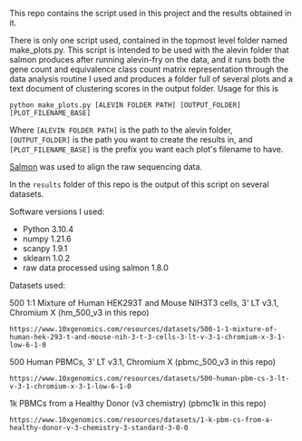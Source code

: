 This repo contains the script used in this project and the results obtained in it.

There is only one script used, contained in the topmost level folder named make_plots.py. This script is intended to be used with 
the alevin folder that salmon produces after running alevin-fry on the data, and it runs both the gene count and equivalence class count matrix representation through the data analysis routine I used and produces a folder full of several plots and a text document of clustering scores in the output folder. Usage for this is

```
python make_plots.py [ALEVIN FOLDER PATH] [OUTPUT_FOLDER] [PLOT_FILENAME_BASE]
```

Where `[ALEVIN FOLDER PATH]` is the path to the alevin folder, `[OUTPUT_FOLDER]` is the path you want to create the results in, and `[PLOT_FILENAME_BASE]` is the prefix you want each plot's filename to have.

[Salmon](https://combine-lab.github.io/salmon/) was used to align the raw sequencing data. 

In the `results` folder of this repo is the output of this script on several datasets.

Software versions I used:
- Python 3.10.4
- numpy 1.21.6
- scanpy 1.9.1
- sklearn 1.0.2
- raw data processed using salmon 1.8.0

Datasets used:

500 1:1 Mixture of Human HEK293T and Mouse NIH3T3 cells, 3' LT v3.1, Chromium X (hm_500_v3 in this repo)
```
https://www.10xgenomics.com/resources/datasets/500-1-1-mixture-of-human-hek-293-t-and-mouse-nih-3-t-3-cells-3-lt-v-3-1-chromium-x-3-1-low-6-1-0
```
500 Human PBMCs, 3' LT v3.1, Chromium X (pbmc_500_v3 in this repo)
```
https://www.10xgenomics.com/resources/datasets/500-human-pbm-cs-3-lt-v-3-1-chromium-x-3-1-low-6-1-0
```
1k PBMCs from a Healthy Donor (v3 chemistry) (pbmc1k in this repo)
```
https://www.10xgenomics.com/resources/datasets/1-k-pbm-cs-from-a-healthy-donor-v-3-chemistry-3-standard-3-0-0
```

